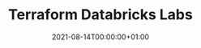 ---
title: "Terraform Databricks Labs"
date: 2021-08-14T00:00:00+01:00
description : "Terraform Databricks Labs"
type: blog
image: images/portfolio/terraform-databricks-labs/terraform-adb-labs-portfolio.png
categories: ["Terraform", "Databricks", "Azure"]
draft: false
# url: "blog/terraform-databricks-labs"
url: "blog"

---